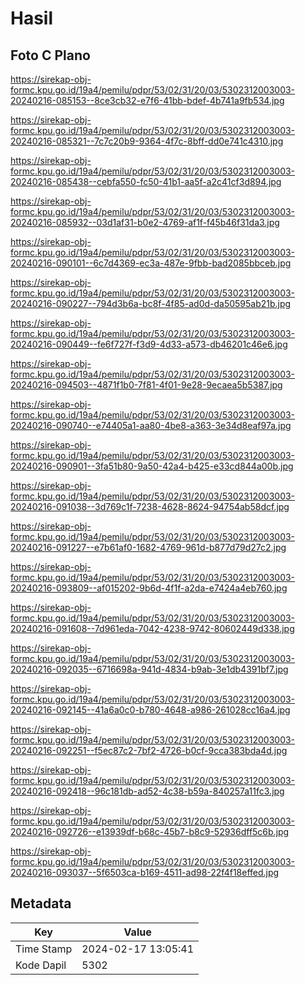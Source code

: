 # Hasil

## Foto C Plano

https://sirekap-obj-formc.kpu.go.id/19a4/pemilu/pdpr/53/02/31/20/03/5302312003003-20240216-085153--8ce3cb32-e7f6-41bb-bdef-4b741a9fb534.jpg

https://sirekap-obj-formc.kpu.go.id/19a4/pemilu/pdpr/53/02/31/20/03/5302312003003-20240216-085321--7c7c20b9-9364-4f7c-8bff-dd0e741c4310.jpg

https://sirekap-obj-formc.kpu.go.id/19a4/pemilu/pdpr/53/02/31/20/03/5302312003003-20240216-085438--cebfa550-fc50-41b1-aa5f-a2c41cf3d894.jpg

https://sirekap-obj-formc.kpu.go.id/19a4/pemilu/pdpr/53/02/31/20/03/5302312003003-20240216-085932--03d1af31-b0e2-4769-af1f-f45b46f31da3.jpg

https://sirekap-obj-formc.kpu.go.id/19a4/pemilu/pdpr/53/02/31/20/03/5302312003003-20240216-090101--6c7d4369-ec3a-487e-9fbb-bad2085bbceb.jpg

https://sirekap-obj-formc.kpu.go.id/19a4/pemilu/pdpr/53/02/31/20/03/5302312003003-20240216-090227--794d3b6a-bc8f-4f85-ad0d-da50595ab21b.jpg

https://sirekap-obj-formc.kpu.go.id/19a4/pemilu/pdpr/53/02/31/20/03/5302312003003-20240216-090449--fe6f727f-f3d9-4d33-a573-db46201c46e6.jpg

https://sirekap-obj-formc.kpu.go.id/19a4/pemilu/pdpr/53/02/31/20/03/5302312003003-20240216-094503--4871f1b0-7f81-4f01-9e28-9ecaea5b5387.jpg

https://sirekap-obj-formc.kpu.go.id/19a4/pemilu/pdpr/53/02/31/20/03/5302312003003-20240216-090740--e74405a1-aa80-4be8-a363-3e34d8eaf97a.jpg

https://sirekap-obj-formc.kpu.go.id/19a4/pemilu/pdpr/53/02/31/20/03/5302312003003-20240216-090901--3fa51b80-9a50-42a4-b425-e33cd844a00b.jpg

https://sirekap-obj-formc.kpu.go.id/19a4/pemilu/pdpr/53/02/31/20/03/5302312003003-20240216-091038--3d769c1f-7238-4628-8624-94754ab58dcf.jpg

https://sirekap-obj-formc.kpu.go.id/19a4/pemilu/pdpr/53/02/31/20/03/5302312003003-20240216-091227--e7b61af0-1682-4769-961d-b877d79d27c2.jpg

https://sirekap-obj-formc.kpu.go.id/19a4/pemilu/pdpr/53/02/31/20/03/5302312003003-20240216-093809--af015202-9b6d-4f1f-a2da-e7424a4eb760.jpg

https://sirekap-obj-formc.kpu.go.id/19a4/pemilu/pdpr/53/02/31/20/03/5302312003003-20240216-091608--7d961eda-7042-4238-9742-80602449d338.jpg

https://sirekap-obj-formc.kpu.go.id/19a4/pemilu/pdpr/53/02/31/20/03/5302312003003-20240216-092035--6716698a-941d-4834-b9ab-3e1db4391bf7.jpg

https://sirekap-obj-formc.kpu.go.id/19a4/pemilu/pdpr/53/02/31/20/03/5302312003003-20240216-092145--41a6a0c0-b780-4648-a986-261028cc16a4.jpg

https://sirekap-obj-formc.kpu.go.id/19a4/pemilu/pdpr/53/02/31/20/03/5302312003003-20240216-092251--f5ec87c2-7bf2-4726-b0cf-9cca383bda4d.jpg

https://sirekap-obj-formc.kpu.go.id/19a4/pemilu/pdpr/53/02/31/20/03/5302312003003-20240216-092418--96c181db-ad52-4c38-b59a-840257a11fc3.jpg

https://sirekap-obj-formc.kpu.go.id/19a4/pemilu/pdpr/53/02/31/20/03/5302312003003-20240216-092726--e13939df-b68c-45b7-b8c9-52936dff5c6b.jpg

https://sirekap-obj-formc.kpu.go.id/19a4/pemilu/pdpr/53/02/31/20/03/5302312003003-20240216-093037--5f6503ca-b169-4511-ad98-22f4f18effed.jpg


## Metadata

| Key        | Value               |
| ---------- | ------------------- |
| Time Stamp | 2024-02-17 13:05:41 |
| Kode Dapil | 5302                |



